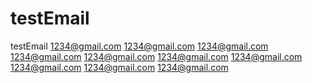 # testEmail
testEmail
1234@gmail.com
1234@gmail.com
1234@gmail.com
1234@gmail.com
1234@gmail.com
1234@gmail.com
1234@gmail.com
1234@gmail.com
1234@gmail.com
1234@gmail.com
